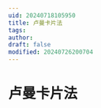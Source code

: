 ```yaml
---
uid: 20240718105950
title: 卢曼卡片法
tags: 
author: 
draft: false
modified: 20240726200704
---
```


# 卢曼卡片法